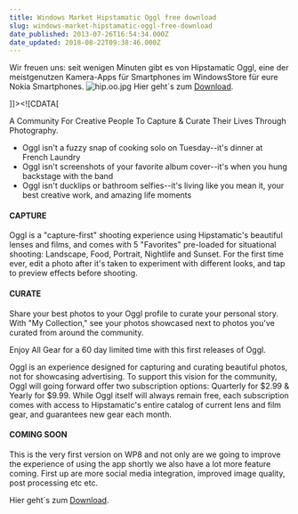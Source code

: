 ```yaml
---
title: Windows Market Hipstamatic Oggl free download
slug: windows-market-hipstamatic-oggl-free-download
date_published: 2013-07-26T16:54:34.000Z
date_updated: 2018-08-22T09:38:46.000Z
---
```


Wir freuen uns: seit wenigen Minuten gibt es von Hipstamatic Oggl, eine der meistgenutzen Kamera-Apps für Smartphones im WindowsStore für eure Nokia Smartphones.
![hip.oo.jpg](//apfelhammer.de/2013/07/26/windows-phone-8/hip.oo.jpg)
Hier geht´s zum [Download](http://bit.ly/WindowsStore_Hipstamatic).

]]><![CDATA[

A Community For Creative People To Capture & Curate Their Lives Through Photography.

- Oggl isn't a fuzzy snap of cooking solo on Tuesday--it's dinner at French Laundry
- Oggl isn't screenshots of your favorite album cover--it's when you hung backstage with the band
- Oggl isn't ducklips or bathroom selfies--it's living like you mean it, your best creative work, and amazing life moments

#### CAPTURE

Oggl is a "capture-first" shooting experience using Hipstamatic's beautiful lenses and films, and comes with 5 "Favorites" pre-loaded for situational shooting: Landscape, Food, Portrait, Nightlife and Sunset. For the first time ever, edit a photo after it's taken to experiment with different looks, and tap to preview effects before shooting.

#### CURATE 

Share your best photos to your Oggl profile to curate your personal story. With "My Collection," see your photos showcased next to photos you've curated from around the community.

Enjoy All Gear for a 60 day limited time with this first releases of Oggl. 

Oggl is an experience designed for capturing and curating beautiful photos, not for showcasing advertising. To support this vision for the community, Oggl will going forward offer two subscription options: Quarterly for $2.99 & Yearly for $9.99. While Oggl itself will always remain free, each subscription comes with access to Hipstamatic's entire catalog of current lens and film gear, and guarantees new gear each month.

#### COMING SOON

This is the very first version on WP8 and not only are we going to improve the experience of using the app shortly we also have a lot more feature coming. First  up are more social media integration, improved image quality, post processing etc etc.

Hier geht´s zum [Download](http://bit.ly/WindowsStore_Hipstamatic).
